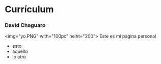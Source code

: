 # Currículum 
### David Chaguaro
<img="yo.PNG" with="100px" heiht="200"> 
Este es mi pagina personal

-  esto
-  aquello
-  lo otro

